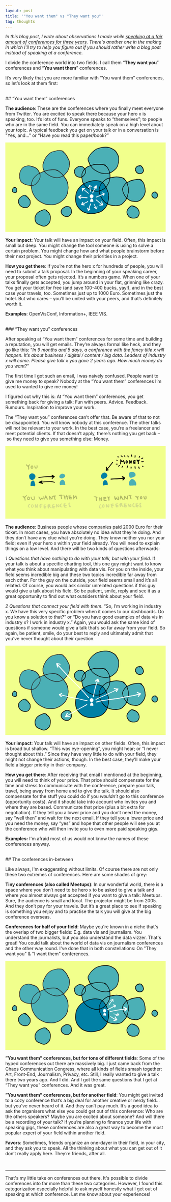 ```yaml
---
layout: post
title: '"You want them" vs "They want you"'
tag: thoughts
---
```


*In this blog post, I write about observations I made while [speaking at a fair amount of conferences for three years](https://github.com/lisacharlotterost/talk-slides). There's another one in the making in which I'll try to help you figure out if you should rather write a blog post instead of speaking at a conference.*

I divide the conference world into two fields. I call them “**They want you**” conferences and “**You want them**” conferences.

It’s very likely that you are more familiar with “You want them” conferences, so let’s look at them first:

<br>
## “You want them” conferences

**The audience**: These are the conferences where you finally meet everyone from Twitter. You are excited to speak there because your hero x is speaking, too. It’s lots of funs. Everyone speaks to “themselves”; to people who are in the same field. You can immediately speak on a high level about your topic. A typical feedback you get on your talk or in a conversation is "Yes, and..." or “Have you read this paper/book?”

![image](/pic/180105_whentotalk2.png)

**Your impact**: Your talk will have an impact on your field. Often, this impact is small but deep. You might change the tool someone is using to solve a certain problem. You might change how and what people brainstorm before their next project. You might change their priorities in a project.

**How you get there**: If you’re not the hero x for hundreds of people, you will need to submit a talk proposal. In the beginning of your speaking career, your proposal often gets rejected. It’s a numbers game. When one of your talks finally gets accepted, you jump around in your flat, grinning like crazy. You get your ticket for free (and save 100-400 bucks, yay!), and in the best case your travels, too. Sometimes just up to 1000 Euro. Sometimes just the hotel. But who cares – you’ll be united with your peers, and that’s definitely worth it.

**Examples**: OpenVisConf, Information+, IEEE VIS.

<br>
### “They want you” conferences

After speaking at “You want them” conferences for some time and building a reputation, you will get emails. They’re always formal like heck, and they go like this: “*In 9 months and 5 days, a conference with the fancy title x will happen. It’s about business / digital / content / big data. Leaders of industry x will come. Please give talk x you gave 2 years ago. How much money do you want*?”

The first time I got such an email, I was naively confused. People want to give me money to speak? Nobody at the “You want them” conferences I’m used to wanted to give me money!

I figured out why this is: At “You want them” conferences, you get something back for giving a talk: Fun with peers. Advice. Feedback. Rumours. Inspiration to improve your work.

The “They want you” conferences can’t offer that. Be aware of that to not be disappointed. You will know nobody at this conference. The other talks will not be relevant to your work. In the best case, you’re a freelancer and meet potential clients. If that doesn’t apply, there’s nothing you get back – so they need to give you something else: Money.

![image](/pic/180105_whentotalk1.png)

**The audience**: Business people whose companies paid 2000 Euro for their ticket. In most cases, you have absolutely no idea what they’re doing. And they don’t have any clue what you’re doing. They know neither you nor your field; even if your hero x within your field already. You will need to explain things on a low level. And there will be two kinds of questions afterwards:

*1 Questions that have nothing to do with your talk, but with your field.* If your talk is about a specific charting tool, this one guy might want to know what you think about manipulating with data vis. For you on the inside, your field seems incredible big and these two topics incredible far away from each other. For the guy on the outside, your field seems small and it’s all related. Of course, you would ask similar unrelated questions if this guy would give a talk about his field. So be patient, smile, reply and see it as a great opportunity to find out what outsiders think about your field.

*2 Questions that connect your field with them*. “So, I’m working in industry x. We have this very specific problem when it comes to our dashboards. Do you know a solution to that?” or “Do you have good examples of data vis in industry x? I work in industry x.” Again, you would ask the same kind of questions if someone would give a talk that’s so far away from your field. So again, be patient, smile, do your best to reply and ultimately admit that you’ve never thought about their question.

![image](/pic/180105_whentotalk3.png)

**Your impact**: Your talk will have an impact on other fields. Often, this impact is broad but shallow. “This was eye-opening”, you might hear; or “I never thought about this.” Since they have very little to do with your field, they might not change their actions, though. In the best case, they’ll make your field a bigger priority in their company.

**How you get there**: After receiving that email I mentioned at the beginning, you will need to think of your price. That price should compensate for the time and stress to communicate with the conference, prepare your talk, travel, being away from home and to give the talk. It should also compensate for the stuff you could do if you *wouldn’t* go to this conference (opportunity costs). And it should take into account who invites you and where they are based.
Communicate that price (plus a bit extra for negotiation). If they tell you a lower price and you don’t need the money, say “well then” and wait for the next email. If they tell you a lower price and you need the money, say “yes” and hope that other people will see you at the conference who will then invite you to even more paid speaking gigs.

**Examples:** I'm afraid most of us would not know the names of these conferences anyway.

<br>
## The conferences in-between

Like always, I'm exaggerating without limits. Of course there are not only these two extremes of conferences. Here are some shades of grey:

**Tiny conferences (also called Meetups)**: In our wonderful world, there is a space where you don’t need to be hero x to be asked to give a talk and where you almost always get accepted if you want to give a talk: Meetups. Sure, the audience is small and local. The projector might be from 2005. And they don’t pay for your travels. But it’s a great place to see if speaking is something you enjoy and to practise the talk you will give at the big conference overseas.

**Conferences for half of your field**: Maybe you're known in a niche that's the overlap of two bigger fields: E.g. data vis and journalism. You understand the journalists, but you also understand the data vizzer. That's great! You could talk about the world of data vis on journalism conferences and the other way round. I've done that in both constellations: On "They want you" & "I want them" conferences.

![image](/pic/180105_whentotalk4.png)


**”You want them” conferences, but for tons of different fields**: Some of the hyped conferences out there are massively big. I just came back from the Chaos Communication Congress, where all kinds of fields smash together: Art, Front-End, Journalism, Privacy, etc. Still, I really wanted to give a talk there two years ago. And I did. And I got the same questions that I get at “They want you” conferences. And it was great.

**”You want them” conferences, but for another field**: You might get invited to a cozy conference that’s a big deal for another creative or nerdy field…but you’ve never heard of it. And they can’t pay much. It’s a good idea to ask the organisers what else you could get out of this conference: Who are the others speakers? Maybe you are excited about someone? And will there be a recording of your talk? If you’re planning to finance your life with speaking gigs, these conferences are also a great way to become the most popular expert of your field within another field.

**Favors**: Sometimes, friends organize an one-dayer in their field, in your city, and they ask you to speak. All the thinking about what you can get out of it don’t really apply here. They’re friends, after all.

<br>

---
That's my little take on conferences out there. It's possible to divide conferences into far more than these two categories. However, I found this categorization especially helpful to ask myself honestly what I get out of speaking at which conference. Let me know about your experiences!
